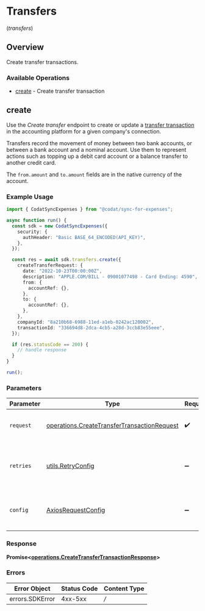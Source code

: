 # Transfers
(*transfers*)

## Overview

Create transfer transactions.

### Available Operations

* [create](#create) - Create transfer transaction

## create

Use the *Create transfer* endpoint to create or update a [transfer transaction](https://docs.codat.io/sync-for-expenses-api#/schemas/TransferTransaction) in the accounting platform for a given company's connection. 

Transfers record the movement of money between two bank accounts, or between a bank account and a nominal account. Use them to represent actions such as topping up a debit card account or a balance transfer to another credit card.

The `from.amount` and `to.amount` fields are in the native currency of the account.


### Example Usage

```typescript
import { CodatSyncExpenses } from "@codat/sync-for-expenses";

async function run() {
  const sdk = new CodatSyncExpenses({
    security: {
      authHeader: "Basic BASE_64_ENCODED(API_KEY)",
    },
  });

  const res = await sdk.transfers.create({
    createTransferRequest: {
      date: "2022-10-23T00:00:00Z",
      description: "APPLE.COM/BILL - 09001077498 - Card Ending: 4590",
      from: {
        accountRef: {},
      },
      to: {
        accountRef: {},
      },
    },
    companyId: "8a210b68-6988-11ed-a1eb-0242ac120002",
    transactionId: "336694d8-2dca-4cb5-a28d-3ccb83e55eee",
  });

  if (res.statusCode == 200) {
    // handle response
  }
}

run();
```

### Parameters

| Parameter                                                                                                      | Type                                                                                                           | Required                                                                                                       | Description                                                                                                    |
| -------------------------------------------------------------------------------------------------------------- | -------------------------------------------------------------------------------------------------------------- | -------------------------------------------------------------------------------------------------------------- | -------------------------------------------------------------------------------------------------------------- |
| `request`                                                                                                      | [operations.CreateTransferTransactionRequest](../../sdk/models/operations/createtransfertransactionrequest.md) | :heavy_check_mark:                                                                                             | The request object to use for the request.                                                                     |
| `retries`                                                                                                      | [utils.RetryConfig](../../internal/utils/retryconfig.md)                                                       | :heavy_minus_sign:                                                                                             | Configuration to override the default retry behavior of the client.                                            |
| `config`                                                                                                       | [AxiosRequestConfig](https://axios-http.com/docs/req_config)                                                   | :heavy_minus_sign:                                                                                             | Available config options for making requests.                                                                  |


### Response

**Promise<[operations.CreateTransferTransactionResponse](../../sdk/models/operations/createtransfertransactionresponse.md)>**
### Errors

| Error Object    | Status Code     | Content Type    |
| --------------- | --------------- | --------------- |
| errors.SDKError | 4xx-5xx         | */*             |
